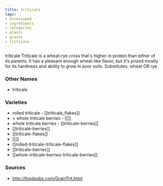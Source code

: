 ```yaml
---
title: triticale
tags:
- unreviewed
- ingredients
- categories
- plants
- grains
- triticale
---
```

triticale Triticale is a wheat-rye cross that's higher in protein than either of its parents. It has a pleasant enough wheat-like flavor, but it's prized mostly for its hardiness and ability to grow in poor soils. Substitutes: wheat OR rye

### Other Names

* triticale

### Varieties

* rolled triticale - [[triticale_flakes]]
* = whole triticale berries - [[]]
* whole triticale berries - [[triticale-berries]]
* [[triticale-berries]]
* [[triticale-flakes]]
* [[]]
* [[rolled-triticale-triticale-flakes]]
* [[triticale-berries]]
* [[whole-triticale-berries-triticale-berries]]

### Sources
* http://foodsubs.com/GrainTrit.html
